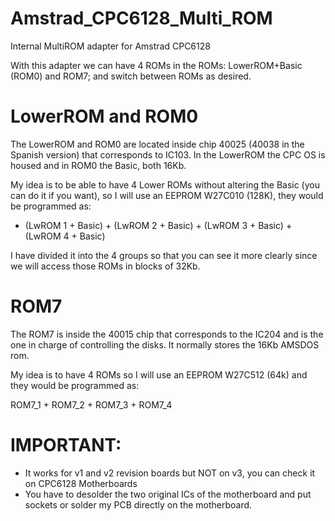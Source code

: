 # Amstrad_CPC6128_Multi_ROM
Internal MultiROM adapter for Amstrad CPC6128

With this adapter we can have 4 ROMs in the ROMs: LowerROM+Basic (ROM0) and ROM7; and switch between ROMs as desired.

# LowerROM and ROM0

The LowerROM and ROM0 are located inside chip 40025 (40038 in the Spanish version) that corresponds to IC103. In the LowerROM the CPC OS is housed and in ROM0 the Basic, both 16Kb.

My idea is to be able to have 4 Lower ROMs without altering the Basic (you can do it if you want), so I will use an EEPROM W27C010 (128K), they would be programmed as:

- (LwROM 1 + Basic) + (LwROM 2 + Basic) + (LwROM 3 + Basic) + (LwROM 4 + Basic)

I have divided it into the 4 groups so that you can see it more clearly since we will access those ROMs in blocks of 32Kb.

# ROM7

The ROM7 is inside the 40015 chip that corresponds to the IC204 and is the one in charge of controlling the disks. It normally stores the 16Kb AMSDOS rom.

My idea is to have 4 ROMs so I will use an EEPROM W27C512 (64k) and they would be programmed as:

ROM7_1 + ROM7_2 + ROM7_3 + ROM7_4

# IMPORTANT:

* It works for v1 and v2 revision boards but NOT on v3, you can check it on CPC6128 Motherboards
* You have to desolder the two original ICs of the motherboard and put sockets or solder my PCB directly on the motherboard.
